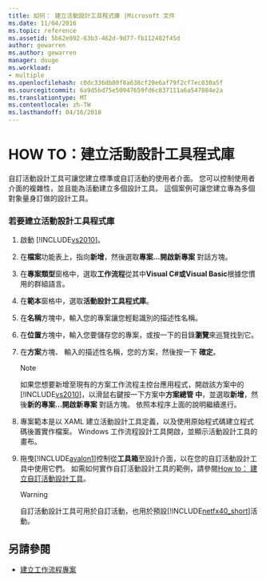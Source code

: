 ```yaml
---
title: 如何： 建立活動設計工具程式庫 |Microsoft 文件
ms.date: 11/04/2016
ms.topic: reference
ms.assetid: 5b62e092-63b3-462d-9d77-fb112482f45d
author: gewarren
ms.author: gewarren
manager: douge
ms.workload:
- multiple
ms.openlocfilehash: c0dc336db00f8a638cf20e6af79f2cf7ec030a5f
ms.sourcegitcommit: 6a9d5bd75e50947659fd6c837111a6a547884e2a
ms.translationtype: MT
ms.contentlocale: zh-TW
ms.lasthandoff: 04/16/2018
---
```

# <a name="how-to-create-an-activity-designer-library"></a>HOW TO：建立活動設計工具程式庫
自訂活動設計工具可讓您建立標準或自訂活動的使用者介面。 您可以控制使用者介面的複雜性，並且能為活動建立多個設計工具。 這個案例可讓您建立專為多個對象量身訂做的設計工具。

### <a name="to-create-an-activity-designer-library"></a>若要建立活動設計工具程式庫

1.  啟動 [!INCLUDE[vs2010](../misc/includes/vs2010_md.md)]。

2.  在**檔案**功能表上，指向**新增**，然後選取**專案...**開啟**新專案** 對話方塊。

3.  在**專案類型**窗格中，選取**工作流程**從其中**Visual C#**或**Visual Basic**根據您慣用的群組語言。

4.  在**範本**窗格中，選取**活動設計工具程式庫**。

5.  在**名稱**方塊中，輸入您的專案讓您輕鬆識別的描述性名稱。

6.  在**位置**方塊中，輸入您要儲存您的專案，或按一下的目錄**瀏覽**來巡覽找到它。

7.  在**方案**方塊、 輸入的描述性名稱，您的方案，然後按一下 **確定**。

    > [!NOTE]
    > 如果您想要新增至現有的方案工作流程主控台應用程式，開啟該方案中的[!INCLUDE[vs2010](../misc/includes/vs2010_md.md)]，以滑鼠右鍵按一下方案中**方案總管 中**，並選取**新增**，然後**新的專案...**開啟**新專案** 對話方塊。 依照本程序上面的說明繼續進行。

8.  專案範本是以 XAML 建立活動設計工具定義，以及使用原始程式碼建立程式碼後置實作檔案。 Windows 工作流程設計工具開啟，並顯示活動設計工具的畫布。

9. 拖曳[!INCLUDE[avalon1](../workflow-designer/includes/avalon1_md.md)]控制從**工具箱**至設計介面，以在您的自訂活動設計工具中使用它們。  如需如何實作自訂活動設計工具的範例，請參閱[How to： 建立自訂活動設計工具](/dotnet/framework/windows-workflow-foundation/how-to-create-a-custom-activity-designer)。

    > [!WARNING]
    > 自訂活動設計工具可用於自訂活動，也用於預設[!INCLUDE[netfx40_short](../workflow-designer/includes/netfx40_short_md.md)]活動。

## <a name="see-also"></a>另請參閱

- [建立工作流程專案](../workflow-designer/creating-a-workflow-project.md)